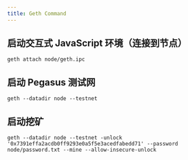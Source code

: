 ```yaml
---
title: Geth Command
---
```


## 启动交互式 JavaScript 环境（连接到节点）

```shell
geth attach node/geth.ipc
```

## 启动 Pegasus 测试网

```shell
geth --datadir node --testnet
```

## 启动挖矿

```shell
geth --datadir node --testnet -unlock '0x7391effa2acdb0ff9293e0a5f5e3acedfabedd71' --password node/password.txt --mine --allow-insecure-unlock
```
